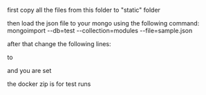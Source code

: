 first copy all the files from this folder to "static" folder

then load the json file to your mongo using the following command:
mongoimport --db=test --collection=modules --file=sample.json

after that change the following lines:
<link rel="stylesheet" href="//maxcdn.bootstrapcdn.com/bootstrap/3.3.1/css/bootstrap.min.css"/>
<script type="text/javascript" src="https://raw.githack.com/SortableJS/Sortable/master/Sortable.js"></script>
<script type="text/javascript" src="http://ajax.googleapis.com/ajax/libs/jquery/1.7.1/jquery.min.js"></script>
 to 
<link rel="stylesheet" href="{{ url_for('static', filename='bootstrap.min.css') }}"/>
<script type="text/javascript" src="{{ url_for('static', filename='Sortable.js') }}"></script>
<script type="text/javascript" src="{{ url_for('static', filename='jquery.min.js') }}"></script>

and you are set

the docker zip is for test runs